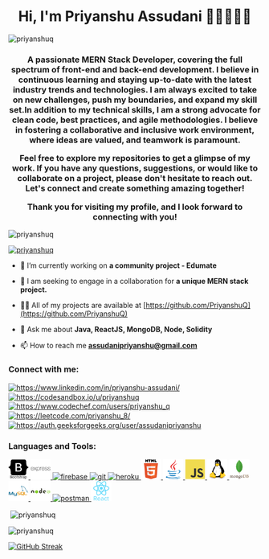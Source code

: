 <h1 align="center">Hi, I'm Priyanshu Assudani 👋🏼🧑🏻‍💻</h1>

<p align="left"> <img src="https://github.com/PriyanshuQ/PriyanshuQ/assets/80645068/b6029471-2406-4292-85a0-3df20787d347" alt="priyanshuq" /> </p>

<h3 align="center">A passionate MERN Stack Developer, covering the full spectrum of front-end and back-end development. I believe in continuous learning and staying up-to-date with the latest industry trends and technologies. I am always excited to take on new challenges, push my boundaries, and expand my skill set.In addition to my technical skills, I am a strong advocate for clean code, best practices, and agile methodologies. I believe in fostering a collaborative and inclusive work environment, where ideas are valued, and teamwork is paramount.

Feel free to explore my repositories to get a glimpse of my work. If you have any questions, suggestions, or would like to collaborate on a project, please don't hesitate to reach out. Let's connect and create something amazing together!

Thank you for visiting my profile, and I look forward to connecting with you!</h3>

<p align="left"> <img src="https://komarev.com/ghpvc/?username=priyanshuq&label=Profile%20views&color=0e75b6&style=flat" alt="priyanshuq" /> </p>

<p align="left"> <a href="https://github.com/ryo-ma/github-profile-trophy"><img src="https://github-profile-trophy.vercel.app/?username=priyanshuq" alt="priyanshuq" /></a> </p>

- 🔭 I’m currently working on **a community project - Edumate**

- 👯 I am seeking to engage in a collaboration for **a unique MERN stack project.**

- 👨‍💻 All of my projects are available at [https://github.com/PriyanshuQ](https://github.com/PriyanshuQ)

- 💬 Ask me about **Java, ReactJS, MongoDB, Node, Solidity**

- 📫 How to reach me **assudanipriyanshu@gmail.com**

<h3 align="left">Connect with me:</h3>
<p align="left">
<a href="https://linkedin.com/in/https://www.linkedin.com/in/priyanshu-assudani/" target="blank"><img align="center" src="https://raw.githubusercontent.com/rahuldkjain/github-profile-readme-generator/master/src/images/icons/Social/linked-in-alt.svg" alt="https://www.linkedin.com/in/priyanshu-assudani/" height="30" width="40" /></a>
<a href="https://codesandbox.com/https://codesandbox.io/u/priyanshuq" target="blank"><img align="center" src="https://raw.githubusercontent.com/rahuldkjain/github-profile-readme-generator/master/src/images/icons/Social/codesandbox.svg" alt="https://codesandbox.io/u/priyanshuq" height="30" width="40" /></a>
<a href="https://www.codechef.com/users/https://www.codechef.com/users/priyanshu_q" target="blank"><img align="center" src="https://cdn.jsdelivr.net/npm/simple-icons@3.1.0/icons/codechef.svg" alt="https://www.codechef.com/users/priyanshu_q" height="30" width="40" /></a>
<a href="https://www.leetcode.com/https://leetcode.com/priyanshu_8/" target="blank"><img align="center" src="https://raw.githubusercontent.com/rahuldkjain/github-profile-readme-generator/master/src/images/icons/Social/leet-code.svg" alt="https://leetcode.com/priyanshu_8/" height="30" width="40" /></a>
<a href="https://auth.geeksforgeeks.org/user/https://auth.geeksforgeeks.org/user/assudanipriyanshu" target="blank"><img align="center" src="https://raw.githubusercontent.com/rahuldkjain/github-profile-readme-generator/master/src/images/icons/Social/geeks-for-geeks.svg" alt="https://auth.geeksforgeeks.org/user/assudanipriyanshu" height="30" width="40" /></a>
</p>

<h3 align="left">Languages and Tools:</h3>
<p align="left"> <a href="https://getbootstrap.com" target="_blank" rel="noreferrer"> <img src="https://raw.githubusercontent.com/devicons/devicon/master/icons/bootstrap/bootstrap-plain-wordmark.svg" alt="bootstrap" width="40" height="40"/> </a> <a href="https://expressjs.com" target="_blank" rel="noreferrer"> <img src="https://raw.githubusercontent.com/devicons/devicon/master/icons/express/express-original-wordmark.svg" alt="express" width="40" height="40"/> </a> <a href="https://firebase.google.com/" target="_blank" rel="noreferrer"> <img src="https://www.vectorlogo.zone/logos/firebase/firebase-icon.svg" alt="firebase" width="40" height="40"/> </a> <a href="https://git-scm.com/" target="_blank" rel="noreferrer"> <img src="https://www.vectorlogo.zone/logos/git-scm/git-scm-icon.svg" alt="git" width="40" height="40"/> </a> <a href="https://heroku.com" target="_blank" rel="noreferrer"> <img src="https://www.vectorlogo.zone/logos/heroku/heroku-icon.svg" alt="heroku" width="40" height="40"/> </a> <a href="https://www.w3.org/html/" target="_blank" rel="noreferrer"> <img src="https://raw.githubusercontent.com/devicons/devicon/master/icons/html5/html5-original-wordmark.svg" alt="html5" width="40" height="40"/> </a> <a href="https://www.java.com" target="_blank" rel="noreferrer"> <img src="https://raw.githubusercontent.com/devicons/devicon/master/icons/java/java-original.svg" alt="java" width="40" height="40"/> </a> <a href="https://developer.mozilla.org/en-US/docs/Web/JavaScript" target="_blank" rel="noreferrer"> <img src="https://raw.githubusercontent.com/devicons/devicon/master/icons/javascript/javascript-original.svg" alt="javascript" width="40" height="40"/> </a> <a href="https://www.linux.org/" target="_blank" rel="noreferrer"> <img src="https://raw.githubusercontent.com/devicons/devicon/master/icons/linux/linux-original.svg" alt="linux" width="40" height="40"/> </a> <a href="https://www.mongodb.com/" target="_blank" rel="noreferrer"> <img src="https://raw.githubusercontent.com/devicons/devicon/master/icons/mongodb/mongodb-original-wordmark.svg" alt="mongodb" width="40" height="40"/> </a> <a href="https://www.mysql.com/" target="_blank" rel="noreferrer"> <img src="https://raw.githubusercontent.com/devicons/devicon/master/icons/mysql/mysql-original-wordmark.svg" alt="mysql" width="40" height="40"/> </a> <a href="https://nodejs.org" target="_blank" rel="noreferrer"> <img src="https://raw.githubusercontent.com/devicons/devicon/master/icons/nodejs/nodejs-original-wordmark.svg" alt="nodejs" width="40" height="40"/> </a> <a href="https://postman.com" target="_blank" rel="noreferrer"> <img src="https://www.vectorlogo.zone/logos/getpostman/getpostman-icon.svg" alt="postman" width="40" height="40"/> </a> <a href="https://reactjs.org/" target="_blank" rel="noreferrer"> <img src="https://raw.githubusercontent.com/devicons/devicon/master/icons/react/react-original-wordmark.svg" alt="react" width="40" height="40"/> </a> </p>

<p>&nbsp;<img align="center" src="https://github-readme-stats.vercel.app/api?username=priyanshuq&show_icons=true&locale=en" alt="priyanshuq" /></p>
<p><img align="center" src="https://github-readme-stats.vercel.app/api/top-langs?username=priyanshuq&show_icons=true&locale=en&layout=compact" alt="priyanshuq" /></p>

[![GitHub Streak](https://github-readme-streak-stats.herokuapp.com?user=PriyanshuQ)](https://git.io/streak-stats)
